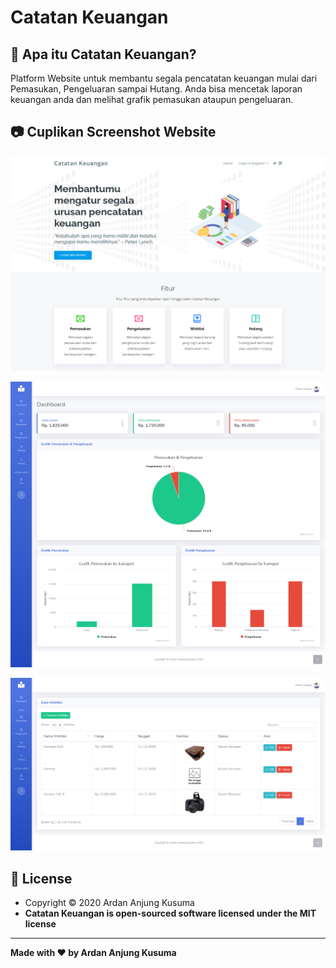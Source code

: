 # Catatan Keuangan

## :notebook_with_decorative_cover: Apa itu Catatan Keuangan?

Platform Website untuk membantu segala pencatatan keuangan mulai dari Pemasukan, Pengeluaran sampai Hutang. Anda bisa mencetak laporan keuangan anda dan melihat grafik pemasukan ataupun pengeluaran.

## :camera: Cuplikan Screenshot Website

![SS](public/md_assets/header.png)

![SS](public/md_assets/dashboard.png)

![SS](public/md_assets/wishlist.png)

## 🌌 License

-   Copyright © 2020 Ardan Anjung Kusuma
-   **Catatan Keuangan is open-sourced software licensed under the MIT license**

---

**Made with ❤️ by Ardan Anjung Kusuma**
